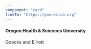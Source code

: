 ```yaml
---
component: "card"
linkTo: "https://goeckslab.org"
---
```


#### Oregon Health & Sciences University
Goecks and Ellrott
